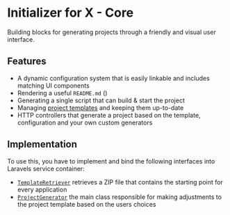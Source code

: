 # Initializer for X - Core

Building blocks for generating projects through a friendly and visual user interface.

## Features

- A dynamic configuration system that is easily linkable and includes matching UI components
- Rendering a useful `README.md` ()
- Generating a single script that can build & start the project
- Managing [project templates](./src/Storage/LocalTemplateStorage.php) and keeping them up-to-date
- HTTP controllers that generate a project based on the template, configuration and your own custom generators

## Implementation

To use this, you have to implement and bind the following interfaces into Laravels service container:

- [`TemplateRetriever`](./src/Contracts/TemplateRetriever.php) retrieves a ZIP file that contains the starting point for every application
- [`ProjectGenerator`](./src/Contracts/ProjectGenerator.php) the main class responsible for making adjustments to the project template based on the users choices
